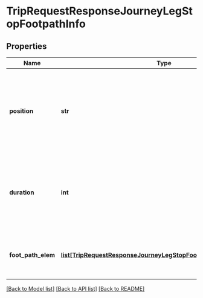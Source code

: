 # TripRequestResponseJourneyLegStopFootpathInfo

## Properties
Name | Type | Description | Notes
------------ | ------------- | ------------- | -------------
**position** | **str** | This indicates where in the leg the walking part of this legs occurs, since for some legs this is included with transportation on a vehicle.  | [optional] 
**duration** | **int** | This is approximately how long in seconds the walking instructions contained in this element take to perform.  | [optional] 
**foot_path_elem** | [**list[TripRequestResponseJourneyLegStopFootpathInfoFootpathElem]**](TripRequestResponseJourneyLegStopFootpathInfoFootpathElem.md) | This describes the specific instructions for the walking leg.  | [optional] 

[[Back to Model list]](../README.md#documentation-for-models) [[Back to API list]](../README.md#documentation-for-api-endpoints) [[Back to README]](../README.md)


